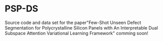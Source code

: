 # PSP-DS
Source code and data set for the paper"Few-Shot Unseen Defect Segmentation for Polycrystalline Silicon Panels with An Interpretable Dual Subspace Attention Variational Learning Framework"
comming soon!
